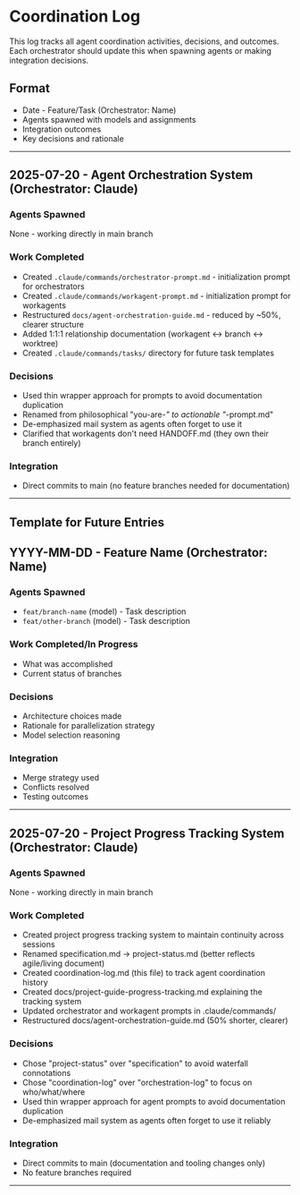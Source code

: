 # Coordination Log

This log tracks all agent coordination activities, decisions, and outcomes. Each orchestrator should update this when spawning agents or making integration decisions.

## Format
- Date - Feature/Task (Orchestrator: Name)
- Agents spawned with models and assignments
- Integration outcomes
- Key decisions and rationale

---

## 2025-07-20 - Agent Orchestration System (Orchestrator: Claude)

### Agents Spawned
None - working directly in main branch

### Work Completed
- Created `.claude/commands/orchestrator-prompt.md` - initialization prompt for orchestrators
- Created `.claude/commands/workagent-prompt.md` - initialization prompt for workagents  
- Restructured `docs/agent-orchestration-guide.md` - reduced by ~50%, clearer structure
- Added 1:1:1 relationship documentation (workagent ↔ branch ↔ worktree)
- Created `.claude/commands/tasks/` directory for future task templates

### Decisions
- Used thin wrapper approach for prompts to avoid documentation duplication
- Renamed from philosophical "you-are-*" to actionable "*-prompt.md"
- De-emphasized mail system as agents often forget to use it
- Clarified that workagents don't need HANDOFF.md (they own their branch entirely)

### Integration
- Direct commits to main (no feature branches needed for documentation)

---

## Template for Future Entries

## YYYY-MM-DD - Feature Name (Orchestrator: Name)

### Agents Spawned
- `feat/branch-name` (model) - Task description
- `feat/other-branch` (model) - Task description

### Work Completed/In Progress
- What was accomplished
- Current status of branches

### Decisions
- Architecture choices made
- Rationale for parallelization strategy
- Model selection reasoning

### Integration
- Merge strategy used
- Conflicts resolved
- Testing outcomes

---

## 2025-07-20 - Project Progress Tracking System (Orchestrator: Claude)

### Agents Spawned
None - working directly in main branch

### Work Completed
- Created project progress tracking system to maintain continuity across sessions
- Renamed specification.md → project-status.md (better reflects agile/living document)
- Created coordination-log.md (this file) to track agent coordination history
- Created docs/project-guide-progress-tracking.md explaining the tracking system
- Updated orchestrator and workagent prompts in .claude/commands/
- Restructured docs/agent-orchestration-guide.md (50% shorter, clearer)

### Decisions
- Chose "project-status" over "specification" to avoid waterfall connotations
- Chose "coordination-log" over "orchestration-log" to focus on who/what/where
- Used thin wrapper approach for agent prompts to avoid documentation duplication
- De-emphasized mail system as agents often forget to use it reliably

### Integration
- Direct commits to main (documentation and tooling changes only)
- No feature branches required

---

<!-- Orchestrators: Add new entries above this line -->